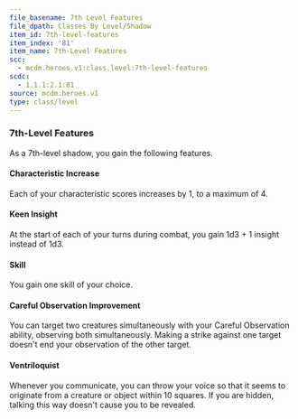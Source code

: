 ```yaml
---
file_basename: 7th Level Features
file_dpath: Classes By Level/Shadow
item_id: 7th-level-features
item_index: '81'
item_name: 7th-Level Features
scc:
  - mcdm.heroes.v1:class.level:7th-level-features
scdc:
  - 1.1.1:2.1:81
source: mcdm.heroes.v1
type: class/level
---
```


### 7th-Level Features

As a 7th-level shadow, you gain the following features.

#### Characteristic Increase

Each of your characteristic scores increases by 1, to a maximum of 4.

#### Keen Insight

At the start of each of your turns during combat, you gain 1d3 + 1 insight instead of 1d3.

#### Skill

You gain one skill of your choice.

#### Careful Observation Improvement

You can target two creatures simultaneously with your Careful Observation ability, observing both simultaneously. Making a strike against one target doesn't end your observation of the other target.

#### Ventriloquist

Whenever you communicate, you can throw your voice so that it seems to originate from a creature or object within 10 squares. If you are hidden, talking this way doesn't cause you to be revealed.
